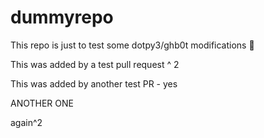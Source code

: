 # dummyrepo

This repo is just to test some dotpy3/ghb0t modifications 🙊

This was added by a test pull request ^ 2

This was added by another test PR - yes

ANOTHER ONE

again^2
